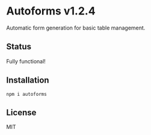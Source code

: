 # Autoforms v1.2.4

Automatic form generation for basic table management.

## Status

Fully functional!

## Installation

`npm i autoforms`

## License

MIT
